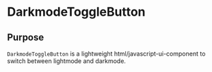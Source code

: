 ﻿# DarkmodeToggleButton

## Purpose

`DarkmodeToggleButton` is a lightweight html/javascript-ui-component to switch between lightmode and darkmode.
